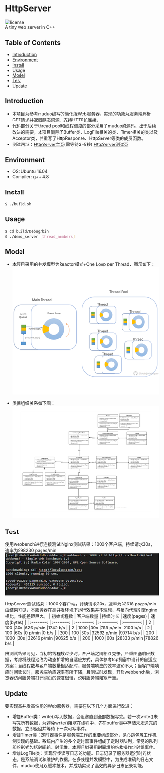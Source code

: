 # HttpServer
[![license](https://img.shields.io/github/license/mashape/apistatus.svg)](https://opensource.org/licenses/MIT)  
A tiny web server in C++

## Table of Contents

- [Introduction](#Introduction)
- [Environment](#Enviroment)
- [Install](#Install)
- [Usage](#Usage)
- [Model](#Model)
- [Test](#Test)
- [Update](#Update)

## Introduction

- 本项目为参考muduo编写的简化版Web服务器，实现的功能为服务端解析GET请求并返回静态资源、支持HTTP长连接。  
- 代码部分关于thread pool和线程调度的部分采用了muduo的源码，出于后续改进的需要，本项目删除了Buffer类、LogFile相关的类、Timer相关的类以及Acceptor类，并重写了HttpResponse、HttpServer等类的成员函数。
- 测试网址：[HttpServer主页](http://39.101.190.70/)(需等待2~5秒)   [HttpServer测试页](http://39.101.190.70/test)

## Environment

- OS: Ubuntu 16.04
- Compiler: g++ 4.8

## Install

```sh
$ ./build.sh
```

## Usage

```sh
$ cd build/Debug/bin
$ ./demo_server [thread_numbers]
```

## Model

-	本项目采用的并发模型为Reactor模式+One Loop per Thread，图示如下：  
![thread_pool](image/threadpool_gh.png)

- 类间组织关系如下图：  
![class](image/uml_class_gh.png)


## Test

使用webbench进行连接测试 
Nginx测试结果：1000个客户端，持续请求30s，速率为998230 pages/min  
![webbench-nginx](image/webbench_nginx.png)  
 
HttpServer测试结果：1000个客户端，持续请求30s，速率为32616 pages/min  
由结果可见，本服务器在高并发环境下运行效果并不理想，与反向代理引擎nginx相比，性能差距巨大。
| 初始线程数 | 客户端数量 | 持续时长 | 速度(pages)  | 速度(bytes)  | 
| :--------: | :--------: | :---------: | :---------: | :---------: |
| 2          |  100       |30s      |626 p/min    |1742 b/s     | 
| 2          | 1000       |30s      |788 p/min    |2193 b/s     | 
| 2          | 100        |60s      |0   p/min    |0    b/s     | 
| 200        | 100        |30s      |32592 p/min  |90714 b/s    | 
| 200        | 1000       |30s      |32616 p/min  |90625 b/s    | 
| 200        | 1000       |60s      |28833 p/min  |78826 b/s    | 


由测试结果可见，当初始线程数过少时，客户端之间相互竞争，严重阻塞响应数据，考虑将线程池改为动态扩增的自适应方式，具体参考tcp拥塞中设计的自适应方案；当线程数与客户端数量相适配时，服务端响应的效率波动不大；当客户端响应时间延长时，服务端响应速率有所下降，且测试时发现，开启webbench后，浏览器访问服务端打开网页的速度很慢，说明服务端阻塞严重。
## Update

要实现高并发高性能的Web服务器，需要在以下几个方面进行改进：
- 增加Buffer类：write()写入数据，会阻塞直到全部数据写完。若一次write()未写完所有数据，为避免write()阻塞在线程中，先在buffer类中存储未发送完的数据，立即返回并等待下一次可写事件。
- 增加Timer类：定时器事件是服务端工作的重要组成部分，是心跳包等工作机制实现的基础。系统内产生的多个定时器事件组成了定时器队列，常见的队列组织形式包括时间轮，时间堆，本项目拟采用时间堆的结构操作定时器事件。
- 增加LogFile类：实现异步读写日志的功能。日志记录了服务器运行时的状态，是系统调试和维护的依据。在多线程并发模型中，为生成准确的日志文件，muduo使用双缓冲技术，并成功实现了高效的异步日志记录功能。

